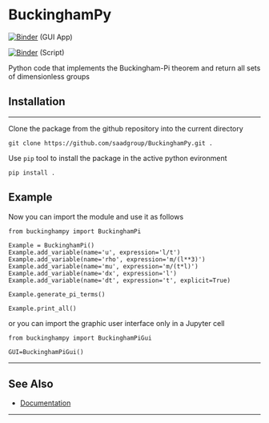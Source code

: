# BuckinghamPy

[![Binder](https://mybinder.org/badge_logo.svg)](https://mybinder.org/v2/gh/saadgroup/BuckinghamPy/master?filepath=buckinghampy-gui.ipynb) (GUI App)

[![Binder](https://mybinder.org/badge_logo.svg)](https://mybinder.org/v2/gh/saadgroup/BuckinghamPy/master?filepath=examples.ipynb) (Script)

Python code that implements the Buckingham-Pi theorem and return all sets of dimensionless groups

## Installation
---
Clone the package from the github repository into the current directory
```buildoutcfg
git clone https://github.com/saadgroup/BuckinghamPy.git . 
```
Use `pip` tool to install the package in the active python evironment
```buildoutcfg
pip install .
```
## Example
Now you can import the module and use it as follows
```buildoutcfg
from buckinghampy import BuckinghamPi

Example = BuckinghamPi()
Example.add_variable(name='u', expression='l/t')
Example.add_variable(name='rho', expression='m/(l**3)')
Example.add_variable(name='mu', expression='m/(t*l)')
Example.add_variable(name='dx', expression='l')
Example.add_variable(name='dt', expression='t', explicit=True)

Example.generate_pi_terms()

Example.print_all()
```
or you can import the graphic user interface only in a Jupyter cell
```buildoutcfg
from buckinghampy import BuckinghamPiGui

GUI=BuckinghamPiGui()
```

---
## See Also

* [Documentation](https://htmlpreview.github.io/?https://github.com/saadgroup/BuckinghamPy/blob/master/doc/buckinghampi.m.html)
--- 
